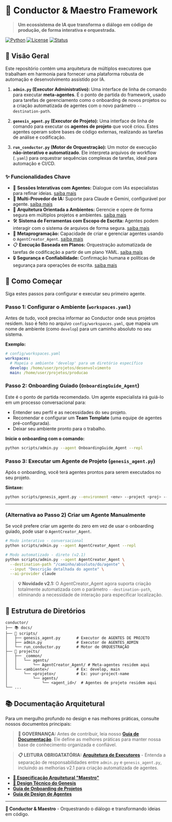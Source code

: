 # 🎼 Conductor & Maestro Framework

> **Um ecossistema de IA que transforma o diálogo em código de produção, de forma interativa e orquestrada.**

[![Python](https://img.shields.io/badge/Python-3.8+-blue.svg)](https://python.org)
[![License](https://img.shields.io/badge/License-MIT-green.svg)](LICENSE)
[![Status](https://img.shields.io/badge/Status-Production%20Ready-brightgreen.svg)]()

## 🚀 Visão Geral

Este repositório contém uma arquitetura de múltiplos executores que trabalham em harmonia para fornecer uma plataforma robusta de automação e desenvolvimento assistido por IA.

1.  **`admin.py` (Executor Administrativo):** Uma interface de linha de comando para executar **meta-agentes**. É o ponto de partida do framework, usado para tarefas de gerenciamento como o onboarding de novos projetos ou a criação automatizada de agentes com o novo parâmetro `--destination-path`.

2.  **`genesis_agent.py` (Executor de Projeto):** Uma interface de linha de comando para executar os **agentes de projeto** que você criou. Estes agentes operam sobre bases de código externas, realizando as tarefas de análise e codificação.

3.  **`run_conductor.py` (Motor de Orquestração):** Um motor de execução **não-interativo e automatizado**. Ele interpreta arquivos de workflow (`.yaml`) para orquestrar sequências complexas de tarefas, ideal para automação e CI/CD.

### ✨ Funcionalidades Chave

- 💬 **Sessões Interativas com Agentes:** Dialogue com IAs especialistas para refinar ideias. [saiba mais](docs/features/interactive-sessions.md)
- 🤖 **Multi-Provedor de IA:** Suporte para Claude e Gemini, configurável por agente. [saiba mais](docs/features/multi-provider-ai.md)
- 📂 **Arquitetura Orientada a Ambientes:** Gerencie e opere de forma segura em múltiplos projetos e ambientes. [saiba mais](docs/features/environment-oriented-architecture.md)
- 🛠️ **Sistema de Ferramentas com Escopo de Escrita:** Agentes podem interagir com o sistema de arquivos de forma segura. [saiba mais](docs/features/scoped-tool-system.md)
- 🧬 **Metaprogramação:** Capacidade de criar e gerenciar agentes usando o `AgentCreator_Agent`. [saiba mais](docs/features/metaprogramming.md)
- 📋 **Execução Baseada em Planos:** Orquestração automatizada de tarefas de codificação a partir de um plano YAML. [saiba mais](docs/features/plan-based-execution.md)
- 🔒 **Segurança e Confiabilidade:** Confirmação humana e políticas de segurança para operações de escrita. [saiba mais](docs/features/security-and-reliability.md)

## 🏁 Como Começar

Siga estes passos para configurar e executar seu primeiro agente.

### Passo 1: Configurar o Ambiente (`workspaces.yaml`)

Antes de tudo, você precisa informar ao Conductor onde seus projetos residem. Isso é feito no arquivo `config/workspaces.yaml`, que mapeia um nome de ambiente (como `develop`) para um caminho absoluto no seu sistema.

**Exemplo:**
```yaml
# config/workspaces.yaml
workspaces:
  # Mapeia o ambiente 'develop' para um diretório específico
  develop: /home/user/projetos/desenvolvimento
  main: /home/user/projetos/producao
```

### Passo 2: Onboarding Guiado (`OnboardingGuide_Agent`)

Este é o ponto de partida recomendado. Um agente especialista irá guiá-lo em um processo conversacional para:
- Entender seu perfil e as necessidades do seu projeto.
- Recomendar e configurar um **Team Template** (uma equipe de agentes pré-configurada).
- Deixar seu ambiente pronto para o trabalho.

**Inicie o onboarding com o comando:**
```bash
python scripts/admin.py --agent OnboardingGuide_Agent --repl
```

### Passo 3: Executar um Agente de Projeto (`genesis_agent.py`)

Após o onboarding, você terá agentes prontos para serem executados no seu projeto.

**Sintaxe:**
```bash
python scripts/genesis_agent.py --environment <env> --project <proj> --agent <agent_id> --repl
```

---

### (Alternativa ao Passo 2) Criar um Agente Manualmente

Se você prefere criar um agente do zero em vez de usar o onboarding guiado, pode usar o `AgentCreator_Agent`.

```bash
# Modo interativo - conversacional
python scripts/admin.py --agent AgentCreator_Agent --repl

# Modo automatizado - direto (v2.1)
python scripts/admin.py --agent AgentCreator_Agent \
  --destination-path "/caminho/absoluto/do/agente" \
  --input "Descrição detalhada do agente" \
  --ai-provider claude
```

> **💡 Novidade v2.1:** O AgentCreator_Agent agora suporta criação totalmente automatizada com o parâmetro `--destination-path`, eliminando a necessidade de interação para especificar localização.

## 📁 Estrutura de Diretórios

```
conductor/
├── 📚 docs/
├── 🚀 scripts/
│   ├── genesis_agent.py       # Executor de AGENTES DE PROJETO
│   ├── admin.py               # Executor de AGENTES ADMIN
│   └── run_conductor.py       # Motor de ORQUESTRAÇÃO
├── 🔧 projects/
│   ├── _common/
│   │   └── agents/
│   │       └── AgentCreator_Agent/ # Meta-agentes residem aqui
│   └── <ambiente>/            # Ex: develop, main
│       └── <projeto>/         # Ex: your-project-name
│           └── agents/
│               └── <agent_id>/  # Agentes de projeto residem aqui
└── ...
```

## 📚 Documentação Arquitetural

Para um mergulho profundo no design e nas melhores práticas, consulte nossos documentos principais:

> **📜 GOVERNANÇA:** Antes de contribuir, leia nosso [**Guia de Documentação**](docs/DOCUMENTATION_GUIDE.md). Ele define as melhores práticas para manter nossa base de conhecimento organizada e confiável.

> **📋 LEITURA OBRIGATATÓRIA:** [**Arquitetura de Executores**](docs/sagas/SAGA-003-A-Separacao-de-Executores/EXECUTOR_ARCHITECTURE.md) - Entenda a separação de responsabilidades entre `admin.py` e `genesis_agent.py`, incluindo as melhorias v2.1 para criação automatizada de agentes.

- **[📖 Especificação Arquitetural "Maestro"](docs/architecture/GEMINI_ARCH_SPEC.md)**
- **[🚀 Design Técnico do Genesis](docs/architecture/GENESIS_TECHNICAL_DESIGN.md)**
- **[Guia de Onboarding de Projetos](docs/guides/ONBOARDING_NEW_PROJECT.md)**
- **[Guia de Design de Agentes](docs/guides/AGENT_DESIGN_PATTERNS.md)**

---

**🎼 Conductor & Maestro** - Orquestrando o diálogo e transformando ideias em código.
